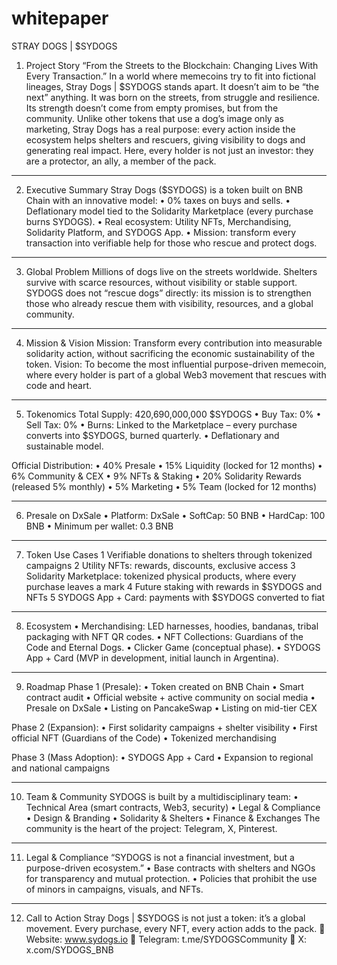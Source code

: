 # whitepaper

STRAY DOGS | $SYDOGS

1. Project Story
“From the Streets to the Blockchain: Changing Lives With Every Transaction.”
In a world where memecoins try to fit into fictional lineages, Stray Dogs | $SYDOGS stands apart.
It doesn’t aim to be “the next” anything. It was born on the streets, from struggle and resilience. Its strength doesn’t come from empty promises, but from the community.
Unlike other tokens that use a dog’s image only as marketing, Stray Dogs has a real purpose: every action inside the ecosystem helps shelters and rescuers, giving visibility to dogs and generating real impact.
Here, every holder is not just an investor: they are a protector, an ally, a member of the pack.
 
________________________________________
2. Executive Summary
Stray Dogs ($SYDOGS) is a token built on BNB Chain with an innovative model:
•	0% taxes on buys and sells.
•	Deflationary model tied to the Solidarity Marketplace (every purchase burns SYDOGS).
•	Real ecosystem: Utility NFTs, Merchandising, Solidarity Platform, and SYDOGS App.
•	Mission: transform every transaction into verifiable help for those who rescue and protect dogs.

________________________________________
3. Global Problem
Millions of dogs live on the streets worldwide.
Shelters survive with scarce resources, without visibility or stable support.
SYDOGS does not “rescue dogs” directly: its mission is to strengthen those who already rescue them with visibility, resources, and a global community.
________________________________________
4. Mission & Vision
Mission:
Transform every contribution into measurable solidarity action, without sacrificing the economic sustainability of the token.
Vision:
To become the most influential purpose-driven memecoin, where every holder is part of a global Web3 movement that rescues with code and heart.
________________________________________
5. Tokenomics
Total Supply: 420,690,000,000 $SYDOGS
•	Buy Tax: 0%
•	Sell Tax: 0%
•	Burns: Linked to the Marketplace – every purchase converts into $SYDOGS, burned quarterly.
•	Deflationary and sustainable model.

Official Distribution:
•	40% Presale
•	15% Liquidity (locked for 12 months)
•	6% Community & CEX
•	9% NFTs & Staking
•	20% Solidarity Rewards (released 5% monthly)
•	5% Marketing
•	5% Team (locked for 12 months)

________________________________________
6. Presale on DxSale
•	Platform: DxSale
•	SoftCap: 50 BNB
•	HardCap: 100 BNB
•	Minimum per wallet: 0.3 BNB

________________________________________
7. Token Use Cases
1️ Verifiable donations to shelters through tokenized campaigns
2️ Utility NFTs: rewards, discounts, exclusive access
3️ Solidarity Marketplace: tokenized physical products, where every purchase leaves a mark
4️ Future staking with rewards in $SYDOGS and NFTs
5️ SYDOGS App + Card: payments with $SYDOGS converted to fiat
________________________________________
8. Ecosystem
•	Merchandising: LED harnesses, hoodies, bandanas, tribal packaging with NFT QR codes.
•	NFT Collections: Guardians of the Code and Eternal Dogs.
•	Clicker Game (conceptual phase).
•	SYDOGS App + Card (MVP in development, initial launch in Argentina).
________________________________________
9. Roadmap
Phase 1 (Presale):
•	Token created on BNB Chain
•	Smart contract audit
•	Official website + active community on social media
•	Presale on DxSale
•	Listing on PancakeSwap
•	Listing on mid-tier CEX


Phase 2 (Expansion):
•	First solidarity campaigns + shelter visibility
•	First official NFT (Guardians of the Code)
•	Tokenized merchandising

Phase 3 (Mass Adoption):
•	SYDOGS App + Card
•	Expansion to regional and national campaigns
________________________________________
10. Team & Community
SYDOGS is built by a multidisciplinary team:
•	Technical Area (smart contracts, Web3, security)
•	Legal & Compliance
•	Design & Branding
•	Solidarity & Shelters
•	Finance & Exchanges
The community is the heart of the project: Telegram, X, Pinterest.
________________________________________
11. Legal & Compliance
“SYDOGS is not a financial investment, but a purpose-driven ecosystem.”
•	Base contracts with shelters and NGOs for transparency and mutual protection.
•	Policies that prohibit the use of minors in campaigns, visuals, and NFTs.
________________________________________
12. Call to Action
Stray Dogs | $SYDOGS is not just a token: it’s a global movement.
Every purchase, every NFT, every action adds to the pack.
🐾 Website: www.sydogs.io
🐾 Telegram: t.me/SYDOGSCommunity
🐾 X: x.com/SYDOGS_BNB
